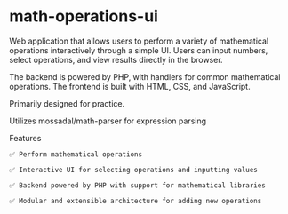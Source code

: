 # math-operations-ui

Web application that allows users to perform a variety of mathematical operations interactively through a simple UI. Users can input numbers, select operations, and view results directly in the browser.

The backend is powered by PHP, with handlers for common mathematical operations. The frontend is built with HTML, CSS, and JavaScript.

Primarily designed for practice.

Utilizes mossadal/math-parser for expression parsing

Features

```✅ Perform mathematical operations```

```✅ Interactive UI for selecting operations and inputting values```

```✅ Backend powered by PHP with support for mathematical libraries```

```✅ Modular and extensible architecture for adding new operations```
